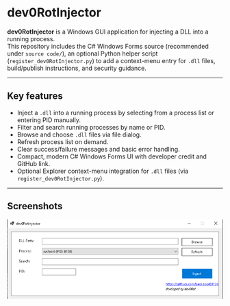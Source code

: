 # dev0RotInjector

**dev0RotInjector** is a Windows GUI application for injecting a DLL into a running process.  
This repository includes the C# Windows Forms source (recommended under `source code/`), an optional Python helper script (`register_dev0RotInjector.py`) to add a context-menu entry for `.dll` files, build/publish instructions, and security guidance.

---

## Key features

- Inject a `.dll` into a running process by selecting from a process list or entering PID manually.
- Filter and search running processes by name or PID.
- Browse and choose `.dll` files via file dialog.
- Refresh process list on demand.
- Clear success/failure messages and basic error handling.
- Compact, modern C# Windows Forms UI with developer credit and GitHub link.
- Optional Explorer context-menu integration for `.dll` files (via `register_dev0RotInjector.py`).

---

## Screenshots

![dev0RotInjector main window](screenshot.png)
